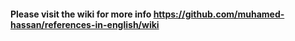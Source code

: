 #### Please visit the wiki for more info https://github.com/muhamed-hassan/references-in-english/wiki
